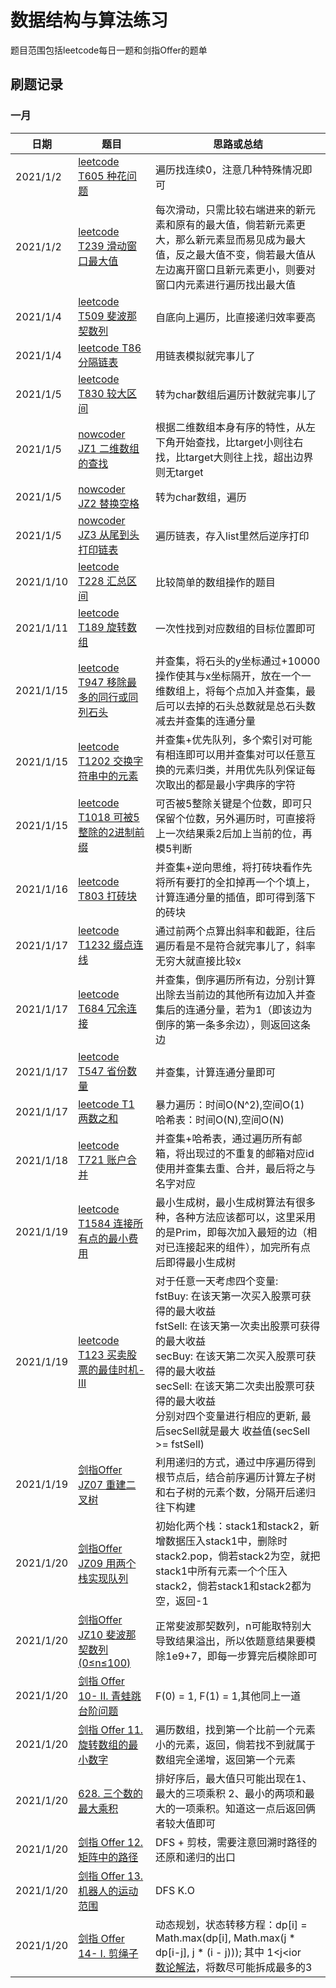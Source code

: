 # 数据结构与算法练习

题目范围包括leetcode每日一题和剑指Offer的题单

## 刷题记录

### 一月

| 日期      | 题目                                                         | 思路或总结                                                   |
| --------- | ------------------------------------------------------------ | ------------------------------------------------------------ |
| 2021/1/2  | [leetcode T605 种花问题](https://leetcode-cn.com/problems/can-place-flowers/) | 遍历找连续0，注意几种特殊情况即可                            |
| 2021/1/2  | [leetcode T239 滑动窗口最大值](https://leetcode-cn.com/problems/sliding-window-maximum/) | 每次滑动，只需比较右端进来的新元素和原有的最大值，倘若新元素更大，那么新元素显而易见成为最大值，反之最大值不变，倘若最大值从左边离开窗口且新元素更小，则要对窗口内元素进行遍历找出最大值 |
| 2021/1/4  | [leetcode T509 斐波那契数列](https://leetcode-cn.com/problems/fibonacci-number/) | 自底向上遍历，比直接递归效率要高                             |
| 2021/1/4  | [leetcode T86 分隔链表](https://leetcode-cn.com/problems/partition-list/submissions/) | 用链表模拟就完事儿了                                         |
| 2021/1/5  | [leetcode T830 较大区间](https://leetcode-cn.com/problems/positions-of-large-groups/) | 转为char数组后遍历计数就完事儿了                             |
| 2021/1/5  | [nowcoder JZ1 二维数组的查找](https://www.nowcoder.com/practice/abc3fe2ce8e146608e868a70efebf62e?tpId=13&&tqId=11154&rp=1&ru=/ta/coding-interviews&qru=/ta/coding-interviews/question-ranking) | 根据二维数组本身有序的特性，从左下角开始查找，比target小则往右找，比target大则往上找，超出边界则无target |
| 2021/1/5  | [nowcoder JZ2 替换空格](https://www.nowcoder.com/practice/4060ac7e3e404ad1a894ef3e17650423?tpId=13&&tqId=11155&rp=1&ru=/ta/coding-interviews&qru=/ta/coding-interviews/question-ranking) | 转为char数组，遍历                                           |
| 2021/1/5  | [nowcoder JZ3 从尾到头打印链表](https://www.nowcoder.com/practice/d0267f7f55b3412ba93bd35cfa8e8035?tpId=13&tqId=11155&rp=1&ru=%2Fta%2Fcoding-interviews&qru=%2Fta%2Fcoding-interviews%2Fquestion-ranking) | 遍历链表，存入list里然后逆序打印                             |
| 2021/1/10 | [leetcode T228 汇总区间](https://leetcode-cn.com/problems/summary-ranges/) | 比较简单的数组操作的题目                                     |
| 2021/1/11 | [leetcode T189 旋转数组](https://leetcode-cn.com/problems/rotate-array/) | 一次性找到对应数组的目标位置即可                             |
| 2021/1/15 | [leetcode T947 移除最多的同行或同列石头](https://leetcode-cn.com/problems/most-stones-removed-with-same-row-or-column/) | 并查集，将石头的y坐标通过+10000操作使其与x坐标隔开，放在一个一维数组上，将每个点加入并查集，最后可以去掉的石头总数就是总石头数减去并查集的连通分量 |
| 2021/1/15 | [leetcode T1202 交换字符串中的元素](https://leetcode-cn.com/problems/smallest-string-with-swaps/) | 并查集+优先队列，多个索引对可能有相连即可以用并查集对可以任意互换的元素归类，并用优先队列保证每次取出的都是最小字典序的字符 |
| 2021/1/15 | [leetcode T1018 可被5整除的2进制前缀](https://leetcode-cn.com/problems/binary-prefix-divisible-by-5/) | 可否被5整除关键是个位数，即可只保留个位数，另外遍历时，可直接将上一次结果乘2后加上当前的位，再模5判断 |
| 2021/1/16 | [leetcode T803 打砖块](https://leetcode-cn.com/problems/bricks-falling-when-hit/) | 并查集+逆向思维，将打砖块看作先将所有要打的全扣掉再一个个填上，计算连通分量的插值，即可得到落下的砖块 |
| 2021/1/17 | [leetcode T1232 缀点连线](https://leetcode-cn.com/problems/check-if-it-is-a-straight-line/) | 通过前两个点算出斜率和截距，往后遍历看是不是符合就完事儿了，斜率无穷大就直接比较x |
| 2021/1/17 | [leetcode T684 冗余连接](https://leetcode-cn.com/problems/redundant-connection/submissions/) | 并查集，倒序遍历所有边，分别计算出除去当前边的其他所有边加入并查集后的连通分量，若为1（即该边为倒序的第一条多余边），则返回这条边 |
| 2021/1/17 | [leetcode T547 省份数量](https://leetcode-cn.com/problems/number-of-provinces/) | 并查集，计算连通分量即可                                     |
| 2021/1/17 | [leetcode T1 两数之和](https://leetcode-cn.com/problems/two-sum/) | 暴力遍历：时间O(N^2),空间O(1)<br>哈希表：时间O(N),空间O(N)   |
| 2021/1/18 | [leetcode T721 账户合并](https://leetcode-cn.com/problems/accounts-merge/) | 并查集+哈希表，通过遍历所有邮箱，将出现过的不重复的邮箱对应id使用并查集去重、合并，最后将之与名字对应 |
| 2021/1/19 | [leetcode T1584 连接所有点的最小费用](https://leetcode-cn.com/problems/min-cost-to-connect-all-points/submissions/) | 最小生成树，最小生成树算法有很多种，各种方法应该都可以，这里采用的是Prim，即每次加入最短的边（相对已连接起来的组件），加完所有点后即得最小生成树 |
| 2021/1/19 | [leetcode T123 买卖股票的最佳时机-Ⅲ](https://leetcode-cn.com/problems/best-time-to-buy-and-sell-stock-iii/submissions/) | 对于任意一天考虑四个变量: <br>fstBuy: 在该天第一次买入股票可获得的最大收益 <br>fstSell: 在该天第一次卖出股票可获得的最大收益 <br>secBuy: 在该天第二次买入股票可获得的最大收益 <br>secSell: 在该天第二次卖出股票可获得的最大收益<br>分别对四个变量进行相应的更新, 最后secSell就是最大 收益值(secSell >= fstSell) |
| 2021/1/19 | [剑指Offer JZ07 重建二叉树](https://leetcode-cn.com/problems/zhong-jian-er-cha-shu-lcof/) | 利用递归的方式，通过中序遍历得到根节点后，结合前序遍历计算左子树和右子树的元素个数，分隔开后递归往下构建 |
| 2021/1/20 | [剑指Offer JZ09 用两个栈实现队列](https://leetcode-cn.com/problems/yong-liang-ge-zhan-shi-xian-dui-lie-lcof/submissions/) | 初始化两个栈：stack1和stack2，新增数据压入stack1中，删除时stack2.pop，倘若stack2为空，就把stack1中所有元素一个个压入stack2，倘若stack1和stack2都为空，返回-1 |
| 2021/1/20 | [剑指Offer JZ10 斐波那契数列(0≤n≤100)](https://leetcode-cn.com/problems/fei-bo-na-qi-shu-lie-lcof/submissions/) | 正常斐波那契数列，n可能取特别大导致结果溢出，所以依题意结果要模除1e9+7，即每一步算完后模除即可 |
| 2021/1/20 | [剑指 Offer 10- II. 青蛙跳台阶问题](https://leetcode-cn.com/problems/qing-wa-tiao-tai-jie-wen-ti-lcof/) | F(0) = 1, F(1) = 1,其他同上一道                              |
| 2021/1/20 | [剑指 Offer 11. 旋转数组的最小数字](https://leetcode-cn.com/problems/xuan-zhuan-shu-zu-de-zui-xiao-shu-zi-lcof/) | 遍历数组，找到第一个比前一个元素小的元素，返回，倘若找不到就属于数组完全递增，返回第一个元素 |
| 2021/1/20 | [628. 三个数的最大乘积](https://leetcode-cn.com/problems/maximum-product-of-three-numbers/) | 排好序后，最大值只可能出现在1、最大的三项乘积 2、最小的两项和最大的一项乘积。知道这一点后返回俩者较大值即可 |
| 2021/1/20 | [剑指 Offer 12. 矩阵中的路径](https://leetcode-cn.com/problems/ju-zhen-zhong-de-lu-jing-lcof/) | DFS + 剪枝，需要注意回溯时路径的还原和递归的出口             |
| 2021/1/20 | [剑指 Offer 13. 机器人的运动范围](https://leetcode-cn.com/problems/ji-qi-ren-de-yun-dong-fan-wei-lcof/) | DFS K.O                                                      |
| 2021/1/20 | [剑指 Offer 14- I. 剪绳子](https://leetcode-cn.com/problems/jian-sheng-zi-lcof/) | 动态规划，状态转移方程：dp[i] = Math.max(dp[i], Math.max(j * dp[i-j], j * (i - j))); 其中 1<j<ior<br>[数论解法](https://leetcode-cn.com/problems/integer-break/solution/343-zheng-shu-chai-fen-tan-xin-by-jyd/)，将数尽可能拆成最多的3 |
